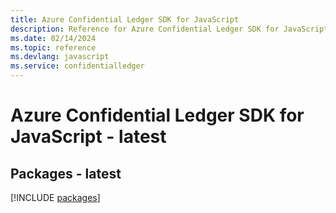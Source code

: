 ```yaml
---
title: Azure Confidential Ledger SDK for JavaScript
description: Reference for Azure Confidential Ledger SDK for JavaScript
ms.date: 02/14/2024
ms.topic: reference
ms.devlang: javascript
ms.service: confidentialledger
---
```

# Azure Confidential Ledger SDK for JavaScript - latest
## Packages - latest
[!INCLUDE [packages](confidential-ledger-index.md)]